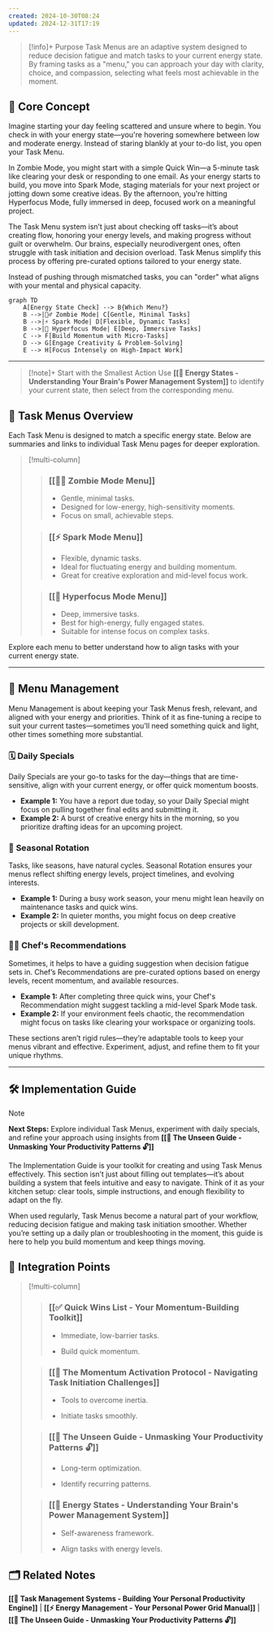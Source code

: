 ```yaml
---
created: 2024-10-30T08:24
updated: 2024-12-31T17:19
---
```

> [!info]+ Purpose
> Task Menus are an adaptive system designed to reduce decision fatigue and match tasks to your current
> energy state. By framing tasks as a "menu," you can approach your day with clarity, choice, and compassion, 
> selecting what feels most achievable in the moment.

## 🧠 **Core Concept**

Imagine starting your day feeling scattered and unsure where to begin. You check in with your energy state—you're hovering somewhere between low and moderate energy. Instead of staring blankly at your to-do list, you open your Task Menu.

In Zombie Mode, you might start with a simple Quick Win—a 5-minute task like clearing your desk or responding to one email. As your energy starts to build, you move into Spark Mode, staging materials for your next project or jotting down some creative ideas. By the afternoon, you're hitting Hyperfocus Mode, fully immersed in deep, focused work on a meaningful project.

The Task Menu system isn’t just about checking off tasks—it’s about creating flow, honoring your energy levels, and making progress without guilt or overwhelm. Our brains, especially neurodivergent ones, often struggle with task initiation and decision overload. Task Menus simplify this process by offering pre-curated options tailored to your energy state.

Instead of pushing through mismatched tasks, you can "order" what aligns with your mental and physical capacity.

```mermaid
graph TD
    A[Energy State Check] --> B{Which Menu?}
    B -->|🧟‍♂️ Zombie Mode| C[Gentle, Minimal Tasks]
    B -->|⚡ Spark Mode| D[Flexible, Dynamic Tasks]
    B -->|🚀 Hyperfocus Mode| E[Deep, Immersive Tasks]
    C --> F[Build Momentum with Micro-Tasks]
    D --> G[Engage Creativity & Problem-Solving]
    E --> H[Focus Intensely on High-Impact Work]
```
---

> [!note]+ Start with the Smallest Action
> Use **[[🔋 Energy States - Understanding Your Brain's Power Management System]]** to identify your current state, then select from the corresponding menu.

## 📖 **Task Menus Overview**
Each Task Menu is designed to match a specific energy state. Below are summaries and links to individual Task Menu pages for deeper exploration.

>[!multi-column]
>> ### [[🧟‍♂️ Zombie Mode Menu]]
>> - Gentle, minimal tasks.
>> - Designed for low-energy, high-sensitivity moments.
>> - Focus on small, achievable steps.
>
>> ### [[⚡ Spark Mode Menu]]
>> - Flexible, dynamic tasks.
>> - Ideal for fluctuating energy and building momentum.
>> - Great for creative exploration and mid-level focus work.
>
>> ### [[🚀 Hyperfocus Mode Menu]]
>> - Deep, immersive tasks.
>> - Best for high-energy, fully engaged states.
>> - Suitable for intense focus on complex tasks.

Explore each menu to better understand how to align tasks with your current energy state.

---

## 📅 **Menu Management**
Menu Management is about keeping your Task Menus fresh, relevant, and aligned with your energy and priorities. Think of it as fine-tuning a recipe to suit your current tastes—sometimes you’ll need something quick and light, other times something more substantial.

### 🗓️ **Daily Specials**
Daily Specials are your go-to tasks for the day—things that are time-sensitive, align with your current energy, or offer quick momentum boosts.

- **Example 1:** You have a report due today, so your Daily Special might focus on pulling together final edits and submitting it.
- **Example 2:** A burst of creative energy hits in the morning, so you prioritize drafting ideas for an upcoming project.

### 🌱 **Seasonal Rotation**
Tasks, like seasons, have natural cycles. Seasonal Rotation ensures your menus reflect shifting energy levels, project timelines, and evolving interests.

- **Example 1:** During a busy work season, your menu might lean heavily on maintenance tasks and quick wins.
- **Example 2:** In quieter months, you might focus on deep creative projects or skill development.

### 👨‍🍳 **Chef's Recommendations**
Sometimes, it helps to have a guiding suggestion when decision fatigue sets in. Chef’s Recommendations are pre-curated options based on energy levels, recent momentum, and available resources.

- **Example 1:** After completing three quick wins, your Chef's Recommendation might suggest tackling a mid-level Spark Mode task.
- **Example 2:** If your environment feels chaotic, the recommendation might focus on tasks like clearing your workspace or organizing tools.

These sections aren’t rigid rules—they’re adaptable tools to keep your menus vibrant and effective. Experiment, adjust, and refine them to fit your unique rhythms.

---

## 🛠️ **Implementation Guide**
>[!note]
> **Next Steps:** Explore individual Task Menus, experiment with daily specials, and refine your approach using insights from **[[🧠 The Unseen Guide - Unmasking Your Productivity Patterns 🔓]]**

The Implementation Guide is your toolkit for creating and using Task Menus effectively. This section isn’t just about filling out templates—it’s about building a system that feels intuitive and easy to navigate. Think of it as your kitchen setup: clear tools, simple instructions, and enough flexibility to adapt on the fly.

When used regularly, Task Menus become a natural part of your workflow, reducing decision fatigue and making task initiation smoother. Whether you’re setting up a daily plan or troubleshooting in the moment, this guide is here to help you build momentum and keep things moving.

## 🔗 **Integration Points**

> [!multi-column]
> 
>> ### [[✅ Quick Wins List - Your Momentum-Building Toolkit]]
>> 
>> - Immediate, low-barrier tasks.
>>     
>> - Build quick momentum.
>>     
> 
>> ### [[🚨 The Momentum Activation Protocol - Navigating Task Initiation Challenges]]
>> 
>> - Tools to overcome inertia.
>>     
>> - Initiate tasks smoothly.
>>     
>
>> ### [[🧠 The Unseen Guide - Unmasking Your Productivity Patterns 🔓]]
>> 
>> - Long-term optimization.
>>     
>> - Identify recurring patterns.
>>     
> 
>> ### [[🔋 Energy States - Understanding Your Brain's Power Management System]]
>> 
>> - Self-awareness framework.
>>     
>> - Align tasks with energy levels.
>>
## 🗂️ **Related Notes**
**[[🎯 Task Management Systems - Building Your Personal Productivity Engine]]** | **[[⚡ Energy Management - Your Personal Power Grid Manual]]** | **[[🧠 The Unseen Guide - Unmasking Your Productivity Patterns 🔓]]**
